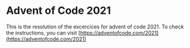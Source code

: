 # Advent of Code 2021

This is the resolution of the excercices for advent of code 2021. To check the instructions, you can visit [https://adventofcode.com/2021](https://adventofcode.com/2021)

